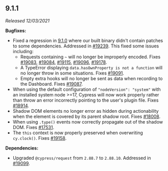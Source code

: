## 9.1.1

_Released 12/03/2021_

**Bugfixes:**

- Fixed a regression in [9.1.0](/guides/references/changelog#9-1-0) where our
  built binary didn't contain patches to some dependencies. Addressed in
  [#19239](https://github.com/cypress-io/cypress/pull/19239). This fixed some
  issues including:
  - Requests containing `~` will no longer be improperly encoded. Fixes
    [#19083](https://github.com/cypress-io/cypress/issues/19083),
    [#19084](https://github.com/cypress-io/cypress/issues/19084),
    [#19115](https://github.com/cypress-io/cypress/issues/19115),
    [#19096](https://github.com/cypress-io/cypress/issues/19096),
    [#19178](https://github.com/cypress-io/cypress/issues/19178).
  - A TypeError displaying `data.hasOwnProperty is not a function` will no
    longer throw in some situations. Fixes
    [#19091](https://github.com/cypress-io/cypress/issues/19091).
  - Empty extra hooks will no longer be sent as data when recording to the
    Dashboard. Fixes
    [#19087](https://github.com/cypress-io/cypress/issues/19087).
- When using the default configuration of `"nodeVersion": "system"` with an
  installed system node >=17, Cypress will now work properly rather than throw
  an error incorrectly pointing to the user's plugin file. Fixes
  [#18914](https://github.com/cypress-io/cypress/issues/18914).
- Shadow DOM elements no longer error as hidden during actionability when the
  element is covered by its parent shadow root. Fixes
  [#18008](https://github.com/cypress-io/cypress/issues/18008).
- When using `.type()` events now correctly propagate out of the shadow DOM.
  Fixes [#17531](https://github.com/cypress-io/cypress/issues/17531).
- The `this` context is now properly preserved when overwriting `cy.clock()`.
  Fixes [#19158](https://github.com/cypress-io/cypress/issues/19158).

**Dependencies:**

- Upgraded `@cypress/request` from `2.88.7` to `2.88.10`. Addressed in
  [#19099](https://github.com/cypress-io/cypress/issues/19099).
